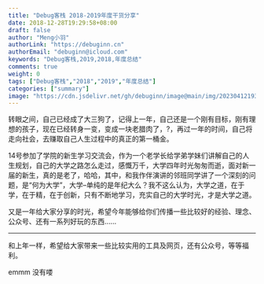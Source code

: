 ```yaml
---
title: "Debug客栈 2018-2019年度干货分享"
date: 2018-12-28T19:29:58+08:00
draft: false
author: "Meng小羽"
authorLink: "https://debuginn.cn"
authorEmail: "debuginn@icloud.com"
keywords: "Debug客栈,2019,2018,年度总结"
comments: true
weight: 0
tags: ["Debug客栈","2018","2019","年度总结"]
categories: ["summary"]
image: "https://cdn.jsdelivr.net/gh/debuginn/image@main/img/202304121931935.jpg"
---
```


转眼之间，自己已经成了大三狗了，记得上一年，自己还是一个刚有目标，刚有理想的孩子，现在已经转身一变，变成一块老腊肉了，?，再过一年的时间，自己将走向社会，去赚取自己人生过程中的真正的第一桶金。

14号参加了学院的新生学习交流会，作为一个老学长给学弟学妹们讲解自己的人生规划，自己的大学之路怎么走过，感慨万千，大学四年时光匆匆而逝，面对新一届的新生，真的是老了，哈哈，其中，和我作伴演讲的邻班同学讲了一个深刻的问题，是“何为大学”，大学–单纯的是年纪大么？我不这么认为，大学之道，在于学，在于精，在于创新，只有不断地学习，充实自己的大学时光，才是大学之道。

又是一年给大家分享的时光，希望今年能够给你们传播一些比较好的经验、理念、公众号、还有一系列好玩的东西……

--- 

和上年一样，希望给大家带来一些比较实用的工具及网页，还有公众号，等等福利。

emmm 没有喽
